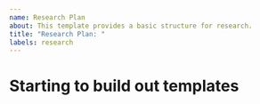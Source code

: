 ```yaml
---
name: Research Plan
about: This template provides a basic structure for research.
title: "Research Plan: "
labels: research
---
```


# Starting to build out templates


